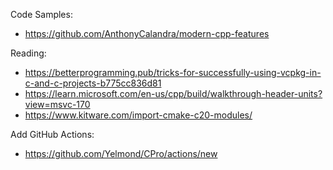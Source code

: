 Code Samples:
- https://github.com/AnthonyCalandra/modern-cpp-features

Reading:
- https://betterprogramming.pub/tricks-for-successfully-using-vcpkg-in-c-and-c-projects-b775cc836d81
- https://learn.microsoft.com/en-us/cpp/build/walkthrough-header-units?view=msvc-170
- https://www.kitware.com/import-cmake-c20-modules/

Add GitHub Actions:
- https://github.com/Yelmond/CPro/actions/new